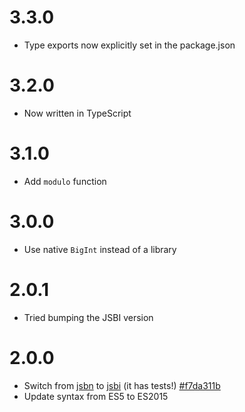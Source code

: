 # 3.3.0

- Type exports now explicitly set in the package.json

# 3.2.0

- Now written in TypeScript

# 3.1.0

- Add `modulo` function

# 3.0.0

- Use native `BigInt` instead of a library

# 2.0.1

- Tried bumping the JSBI version

# 2.0.0

- Switch from [jsbn](https://github.com/andyperlitch/jsbn) to [jsbi](https://github.com/GoogleChromeLabs/jsbi) (it has tests!) [#f7da311b](https://github.com/TehShrike/financial-arithmetic-functions/commit/f7da311bad7c3ae4c1236d956c7833a9507df511)
- Update syntax from ES5 to ES2015
